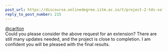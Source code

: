 ```yaml
---
post_url: https://discourse.onlinedegree.iitm.ac.in/t/project-2-tds-solver-discussion-thread/169029/239
reply_to_post_number: 215
---
```

[@carlton](/u/carlton)  
Could you please consider the above request for an extension? There are still many updates needed, and the project is close to completion. I am confident you will be pleased with the final results.
